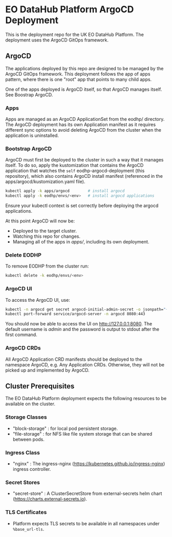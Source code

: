 # EO DataHub Platform ArgoCD Deployment

This is the deployment repo for the UK EO DataHub Platform. The deployment uses the ArgoCD GitOps framework.

## ArgoCD

The applications deployed by this repo are designed to be managed by the ArgoCD GitOps framework. This deployment follows the app of apps pattern, where there is one "root" app that points to many child apps.

One of the apps deployed is ArgoCD itself, so that ArgoCD manages itself. See Boostrap ArgoCD.

### Apps

Apps are managed as an ArgoCD ApplicationSet from the eodhp/ directory. The ArgoCD deployment has its own Application manifest as it requires different sync options to avoid deleting ArgoCD from the cluster when the application is uninstalled.

### Bootstrap ArgoCD

ArgoCD must first be deployed to the cluster in such a way that it manages itself. To do so, apply the kustomization that contains the ArgoCD application that watches the `self` eodhp-argocd-deployment (this repository), which also contains ArgoCD install manifest (referenced in the apps/argocd/kustomization.yaml file).

```bash
kubectl apply -k apps/argocd        # install argocd
kubectl apply -k eodhp/envs/<env>   # install argocd applications
```

Ensure your kubectl context is set correctly before deploying the argocd applications.

At this point ArgoCD will now be:

- Deployed to the target cluster.
- Watching this repo for changes.
- Managing all of the apps in _apps/_, including its own deployment.

### Delete EODHP

To remove EODHP from the cluster run:

```bash
kubectl delete -k eodhp/envs/<env>
```

### ArgoCD UI

To access the ArgoCD UI, use:

```bash
kubectl -n argocd get secret argocd-initial-admin-secret -o jsonpath="{.data.password}" | base64 -d; echo
kubectl port-forward service/argocd-server -n argocd 8080:443
```

You should now be able to access the UI on http://127.0.0.1:8080. The default username is _admin_ and the password is output to stdout after the first command.

### ArgoCD CRDs

All ArgoCD Application CRD manifests should be deployed to the namespace ArgoCD, e.g. Any Application CRDs. Otherwise, they will not be picked up and implemented by ArgoCD.

## Cluster Prerequisites

The EO DataHub Platform deployment expects the following resources to be available on the cluster.

### Storage Classes

- "block-storage" : for local pod persistent storage.
- "file-storage" : for NFS like file system storage that can be shared between pods.

### Ingress Class

- "nginx" : The ingress-nginx (https://kubernetes.github.io/ingress-nginx) ingress controller.

### Secret Stores

- "secret-store" : A ClusterSecretStore from external-secrets helm chart (https://charts.external-secrets.io).

### TLS Certificates

- Platform expects TLS secrets to be available in all namespaces under `%base_url-tls`.
